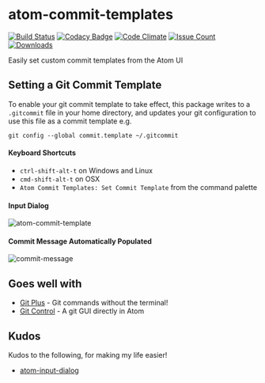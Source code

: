 # atom-commit-templates

[![Build Status](https://api.travis-ci.org/concon121/atom-commit-templates.png)](https://api.travis-ci.org/concon121/atom-commit-templates)
[![Codacy Badge](https://api.codacy.com/project/badge/Grade/d9426cb0602646f5a12dccb26a044c4e)](https://www.codacy.com/app/connor-bray/atom-commit-templates?utm_source=github.com&amp;utm_medium=referral&amp;utm_content=concon121/atom-commit-templates&amp;utm_campaign=Badge_Grade)
[![Code Climate](https://codeclimate.com/github/concon121/atom-commit-templates/badges/gpa.svg)](https://codeclimate.com/github/concon121/atom-commit-templates)
[![Issue Count](https://codeclimate.com/github/concon121/atom-commit-templates/badges/issue_count.svg)](https://codeclimate.com/github/concon121/atom-commit-templates)
[![Downloads](https://img.shields.io/apm/dm/atom-commit-templates.svg?maxAge=2592000)](https://atom.io/packages/atom-commit-templates)

Easily set custom commit templates from the Atom UI

## Setting a Git Commit Template

To enable your git commit template to take effect, this package writes to a ```.gitcommit``` file in your home directory, and updates your git configuration to use this file as a commit template e.g.

```
git config --global commit.template ~/.gitcommit
```

#### Keyboard Shortcuts

- ```ctrl-shift-alt-t``` on Windows and Linux
- ```cmd-shift-alt-t``` on OSX
- ```Atom Commit Templates: Set Commit Template``` from the command palette

#### Input Dialog
![atom-commit-template](https://user-images.githubusercontent.com/12021575/30941905-a8f31262-a3df-11e7-86e5-772338acb340.jpg)

#### Commit Message Automatically Populated
![commit-message](https://user-images.githubusercontent.com/12021575/30941982-10b29774-a3e0-11e7-89eb-e0f36498a4f7.png)

## Goes well with

- [Git Plus](https://atom.io/packages/git-plus) - Git commands without the terminal!
- [Git Control](https://atom.io/packages/git-control) - A git GUI directly in Atom

## Kudos

Kudos to the following, for making my life easier!

- [atom-input-dialog](https://github.com/aki77/atom-input-dialog)
